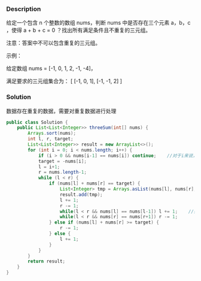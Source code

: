 
### Description
给定一个包含 n 个整数的数组 nums，判断 nums 中是否存在三个元素 a，b，c ，使得 a + b + c = 0 ？找出所有满足条件且不重复的三元组。

注意：答案中不可以包含重复的三元组。

 

示例：

给定数组 nums = [-1, 0, 1, 2, -1, -4]，

满足要求的三元组集合为：
[
  [-1, 0, 1],
  [-1, -1, 2]
]

### Solution

数据存在重复的数据，需要对重复数据进行处理

```java
public class Solution {
    public List<List<Integer>> threeSum(int[] nums) {
        Arrays.sort(nums);
        int l, r, target;
        List<List<Integer>> result = new ArrayList<>();
        for (int i = 0; i < nums.length; i++) {
            if (i > 0 && nums[i-1] == nums[i]) continue;    //对于i来说，连续重复的数，会导致重复结果
            target = -nums[i];
            l = i+1;
            r = nums.length-1;
            while (l < r) {
                if (nums[l] + nums[r] == target) {
                    List<Integer> tmp = Arrays.asList(nums[l], nums[r], nums[i]);
                    result.add(tmp);
                    l += 1;
                    r -= 1;
                    while(l < r && nums[l] == nums[l-1]) l += 1;    //如果数据为[-2,0,0,2,2]，会出现重复结果
                    while(l < r && nums[r] == nums[r+1]) r -= 1;
                } else if (nums[l] + nums[r] >= target) {
                    r -= 1;
                } else {
                    l += 1;
                }
            }
        }
        return result;
    }
}

```

